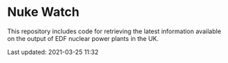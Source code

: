 # Nuke Watch

This repository includes code for retrieving the latest information available on the output of EDF nuclear power plants in the UK.

Last updated: 2021-03-25 11:32